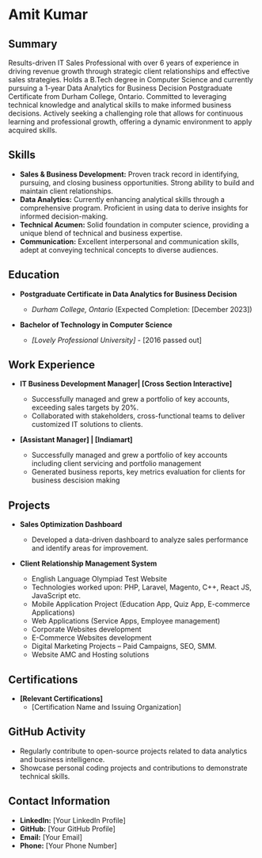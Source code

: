 # Amit Kumar

## Summary
Results-driven IT Sales Professional with over 6 years of experience in driving revenue growth through strategic client relationships and effective sales strategies. Holds a B.Tech degree in Computer Science and currently pursuing a 1-year Data Analytics for Business Decision Postgraduate Certificate from Durham College, Ontario. Committed to leveraging technical knowledge and analytical skills to make informed business decisions. Actively seeking a challenging role that allows for continuous learning and professional growth, offering a dynamic environment to apply acquired skills.

## Skills
- **Sales & Business Development:** Proven track record in identifying, pursuing, and closing business opportunities. Strong ability to build and maintain client relationships.
- **Data Analytics:** Currently enhancing analytical skills through a comprehensive program. Proficient in using data to derive insights for informed decision-making.
- **Technical Acumen:** Solid foundation in computer science, providing a unique blend of technical and business expertise.
- **Communication:** Excellent interpersonal and communication skills, adept at conveying technical concepts to diverse audiences.

## Education
- **Postgraduate Certificate in Data Analytics for Business Decision**
  - *Durham College, Ontario* (Expected Completion: [December 2023])

- **Bachelor of Technology in Computer Science**
  - *[Lovely Professional University]* - [2016 passed out]

## Work Experience
- **IT Business Development Manager| [Cross Section Interactive]**
  - Successfully managed and grew a portfolio of key accounts, exceeding sales targets by 20%.
  - Collaborated with stakeholders, cross-functional teams to deliver customized IT solutions to clients.

- **[Assistant Manager] | [Indiamart]**
  - Successfully managed and grew a portfolio of key accounts including client servicing and portfolio management
  - Generated business reports, key metrics evaluation for clients for business descision making

## Projects
- **Sales Optimization Dashboard**
  - Developed a data-driven dashboard to analyze sales performance and identify areas for improvement.

- **Client Relationship Management System**
  - English Language Olympiad Test Website
  - Technologies worked upon: PHP, Laravel, Magento, C++, React JS, JavaScript etc.
  - Mobile Application Project (Education App, Quiz App, E-commerce Applications)
  - Web Applications (Service Apps, Employee management)
  - Corporate Websites development
  - E-Commerce Websites development
  - Digital Marketing Projects – Paid Campaigns, SEO, SMM.
  - Website AMC and Hosting solutions


## Certifications
- **[Relevant Certifications]**
  - [Certification Name and Issuing Organization]

## GitHub Activity
- Regularly contribute to open-source projects related to data analytics and business intelligence.
- Showcase personal coding projects and contributions to demonstrate technical skills.

## Contact Information
- **LinkedIn:** [Your LinkedIn Profile]
- **GitHub:** [Your GitHub Profile]
- **Email:** [Your Email]
- **Phone:** [Your Phone Number]
